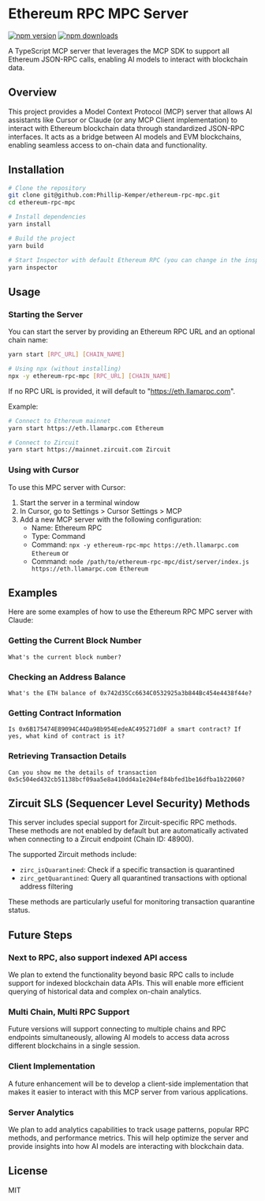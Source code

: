 # Ethereum RPC MPC Server

[![npm version](https://img.shields.io/npm/v/ethereum-rpc-mpc.svg)](https://www.npmjs.com/package/ethereum-rpc-mpc)
[![npm downloads](https://img.shields.io/npm/dm/ethereum-rpc-mpc.svg)](https://www.npmjs.com/package/ethereum-rpc-mpc)

A TypeScript MCP server that leverages the MCP SDK to support all Ethereum JSON-RPC calls, enabling AI models to interact with blockchain data.

## Overview

This project provides a Model Context Protocol (MCP) server that allows AI assistants like Cursor or Claude (or any MCP Client implementation) to interact with Ethereum blockchain data through standardized JSON-RPC interfaces. It acts as a bridge between AI models and EVM blockchains, enabling seamless access to on-chain data and functionality.

## Installation

```bash
# Clone the repository
git clone git@github.com:Phillip-Kemper/ethereum-rpc-mpc.git
cd ethereum-rpc-mpc

# Install dependencies
yarn install

# Build the project
yarn build

# Start Inspector with default Ethereum RPC (you can change in the inspector settings on )
yarn inspector
```

## Usage

### Starting the Server

You can start the server by providing an Ethereum RPC URL and an optional chain name:

```bash
yarn start [RPC_URL] [CHAIN_NAME]

# Using npx (without installing)
npx -y ethereum-rpc-mpc [RPC_URL] [CHAIN_NAME]
```

If no RPC URL is provided, it will default to "https://eth.llamarpc.com".

Example:

```bash
# Connect to Ethereum mainnet
yarn start https://eth.llamarpc.com Ethereum

# Connect to Zircuit
yarn start https://mainnet.zircuit.com Zircuit
```

### Using with Cursor

To use this MPC server with Cursor:

1. Start the server in a terminal window
2. In Cursor, go to Settings > Cursor Settings > MCP
3. Add a new MCP server with the following configuration:
   - Name: Ethereum RPC
   - Type: Command
   - Command: `npx -y ethereum-rpc-mpc https://eth.llamarpc.com Ethereum`
   or
   - Command: `node /path/to/ethereum-rpc-mpc/dist/server/index.js https://eth.llamarpc.com Ethereum`

## Examples

Here are some examples of how to use the Ethereum RPC MPC server with Claude:

### Getting the Current Block Number

```
What's the current block number?
```

### Checking an Address Balance

```
What's the ETH balance of 0x742d35Cc6634C0532925a3b844Bc454e4438f44e?
```

### Getting Contract Information

```
Is 0x6B175474E89094C44Da98b954EedeAC495271d0F a smart contract? If yes, what kind of contract is it?
```

### Retrieving Transaction Details

```
Can you show me the details of transaction 0x5c504ed432cb51138bcf09aa5e8a410dd4a1e204ef84bfed1be16dfba1b22060?
```

## Zircuit SLS (Sequencer Level Security) Methods

This server includes special support for Zircuit-specific RPC methods. These methods are not enabled by default but are automatically activated when connecting to a Zircuit endpoint (Chain ID: 48900).

The supported Zircuit methods include:

- `zirc_isQuarantined`: Check if a specific transaction is quarantined
- `zirc_getQuarantined`: Query all quarantined transactions with optional address filtering

These methods are particularly useful for monitoring transaction quarantine status.

## Future Steps

### Next to RPC, also support indexed API access

We plan to extend the functionality beyond basic RPC calls to include support for indexed blockchain data APIs. This will enable more efficient querying of historical data and complex on-chain analytics.

### Multi Chain, Multi RPC Support

Future versions will support connecting to multiple chains and RPC endpoints simultaneously, allowing AI models to access data across different blockchains in a single session.

### Client Implementation

A future enhancement will be to develop a client-side implementation that makes it easier to interact with this MCP server from various applications.

### Server Analytics

We plan to add analytics capabilities to track usage patterns, popular RPC methods, and performance metrics. This will help optimize the server and provide insights into how AI models are interacting with blockchain data.

## License

MIT 
